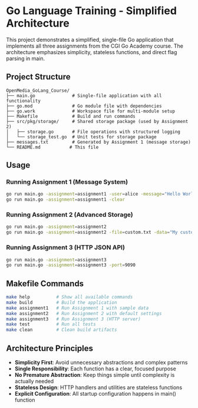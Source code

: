 # Go Language Training - Simplified Architecture

This project demonstrates a simplified, single-file Go application that implements all three assignments from the CGI Go Academy course. The architecture emphasizes simplicity, stateless functions, and direct flag parsing in main.

## Project Structure

```
OpenMedia_GoLang_Course/
├── main.go              # Single-file application with all functionality
├── go.mod               # Go module file with dependencies
├── go.work              # Workspace file for multi-module setup
├── Makefile             # Build and run commands
├── src/pkg/storage/     # Shared storage package (used by Assignment 2)
│   ├── storage.go       # File operations with structured logging
│   └── storage_test.go  # Unit tests for storage package
├── messages.txt         # Generated by Assignment 1 (message storage)
└── README.md           # This file
```

## Usage

### Running Assignment 1 (Message System)
```bash
go run main.go -assignment=assignment1 -user=alice -message="Hello World"
go run main.go -assignment=assignment1 -clear
```

### Running Assignment 2 (Advanced Storage)
```bash
go run main.go -assignment=assignment2
go run main.go -assignment=assignment2 -file=custom.txt -data="My custom content"
```

### Running Assignment 3 (HTTP JSON API)
```bash
go run main.go -assignment=assignment3
go run main.go -assignment=assignment3 -port=9090
```

## Makefile Commands

```bash
make help          # Show all available commands
make build         # Build the application
make assignment1   # Run Assignment 1 with sample data
make assignment2   # Run Assignment 2 with default settings
make assignment3   # Run Assignment 3 (HTTP server)
make test          # Run all tests
make clean         # Clean build artifacts
```

## Architecture Principles

- **Simplicity First**: Avoid unnecessary abstractions and complex patterns
- **Single Responsibility**: Each function has a clear, focused purpose
- **No Premature Abstraction**: Keep things simple until complexity is actually needed
- **Stateless Design**: HTTP handlers and utilities are stateless functions
- **Explicit Configuration**: All startup configuration happens in main() function